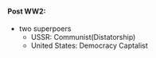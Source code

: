#### Post WW2:
 - two superpoers 
	 - USSR: Communist(Distatorship)
	 - United States: Democracy Captalist
<!--stackedit_data:
eyJoaXN0b3J5IjpbMTc3OTk5MzYxMV19
-->
